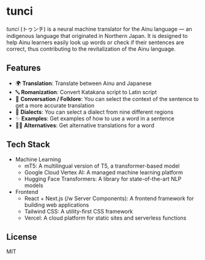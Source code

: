 # tunci

_tunci_ (トゥンチ) is a neural machine translator for the Ainu language — an indigenous language that originated in Northern Japan. It is designed to help Ainu learners easily look up words or check if their sentences are correct, thus contributing to the revitalization of the Ainu language.

## Features

- 🌍 **Translation**: Translate between Ainu and Japanese
- 🔤 **Romanization**: Convert Katakana script to Latin script
- 💬 **Conversation / Folklore**: You can select the context of the sentence to get a more accurate translation
- 📍 **Dialects**: You can select a dialect from nine different regions
- ✨ **Examples**: Get examples of how to use a word in a sentence
- 👯‍♀️ **Alternatives**: Get alternative translations for a word

## Tech Stack

- Machine Learning
  - mT5: A multilingual version of T5, a transformer-based model
  - Google Cloud Vertex AI: A managed machine learning platform
  - Hugging Face Transformers: A library for state-of-the-art NLP models
- Frontend
  - React + Next.js (/w Server Components): A frontend framework for building web applications
  - Tailwind CSS: A utility-first CSS framework
  - Vercel: A cloud platform for static sites and serverless functions

## License

MIT
